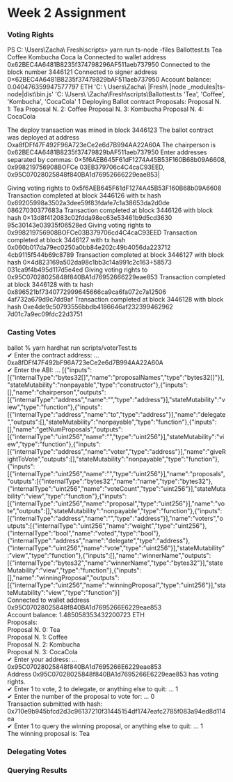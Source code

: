 # Week 2 Assignment

### Voting Rights

PS C: \Users\Zacha\ Fresh\scripts> yarn run ts-node -files Ballottest.ts Tea Coffee Kombucha Coca
la
Connected to wallet address 0x62BEC4A6481B8235f374798296AF511aeb737950
Connected to the block number 3446121
Connected to signer address 0×62BEC4A6481B8235f37479829bAF511aeb737950
Account balance: 0.040476359947577797 ETH
'C: \ Users\\Zacha\ |Fresh\ |node \_modules\|ts-node\|dist\\bin.js'
'C: \Users\ \Zacha\\Fresh\\scripts\\Ballottest.ts
'Tea',
'Coffee',
'Kombucha',
'CocaCola'
1
Deploying Ballot contract
Proposals:
Proposal N. 1: Tea
Proposal N. 2: Coffee
Proposal N. 3: Kombucha
Proposal N. 4: CocaCola

The deploy transaction was mined in block 3446123
The ballot contract was deployed at address Oxa8fDFf47F492F96A723eCe2e6d7B994AA22A60A
The chairperson is 0x62BEC4A6481B8235f37479829bAF511aeb737950
Enter addresses separated by commas: 0×5f6AEB645F61dF1274A45B53F160B68b09A6608, 0x998219756908BOFCe
03EB379706c4C4caC93EED, 0x95C07028025848f840BA1d76952666229eae853|

Giving voting rights to 0x5f6AEB645F61dF1274A45B53F160B68b09A6608
Transaction completed at block 3446126 with tx hash 0x69205998a3502a3dee59f83fdafe7c1a38653da2d0de
08627030377683a
Transaction completed at block 3446126 with block hash 0×13d8f412083c02fdda98ec63e53461b9d5cd3630
95c30143e03935f06528ed
Giving voting rights to 0x998219756908BOFCe03B379706cd4C4caC93EED
Transaction completed at block 3446127 with tx hash 0x060b017da79ec0250a0bb84e202c49b4056da223712
4cb9115f544b69c8789
Transaction completed at block 3446127 with block hash 0×4d823169a502da98c1bb3c14a991c2c163÷58573
031ca9f4b495d117d5e4ed
Giving voting rights to 0x95C07028025848f840BA1d76952666229eae853
Transaction completed at block 3446128 with tx hash 0x896521bf7340772999645666ca9ca6fa072c7a12506
4af732a679d9c7dd9af
Transaction completed at block 3446128 with block hash Oxe4de9c50793556bbdb4186646af232399462962
7d01c7a9ec09fdc22d3751

### Casting Votes
ballot % yarn hardhat run scripts/voterTest.ts <br />
✔ Enter the contract address: … 0xa8fDFf47F492bF96A723eCe2e6d7B994AA22A60A <br />
✔ Enter the ABI: … [{"inputs":[{"internalType":"bytes32[]","name":"proposalNames","type":"bytes32[]"}],"stateMutability":"nonpayable","type":"constructor"},{"inputs":[],"name":"chairperson","outputs":[{"internalType":"address","name":"","type":"address"}],"stateMutability":"view","type":"function"},{"inputs":[{"internalType":"address","name":"to","type":"address"}],"name":"delegate","outputs":[],"stateMutability":"nonpayable","type":"function"},{"inputs":[],"name":"getNumProposals","outputs":[{"internalType":"uint256","name":"","type":"uint256"}],"stateMutability":"view","type":"function"},{"inputs":[{"internalType":"address","name":"voter","type":"address"}],"name":"giveRightToVote","outputs":[],"stateMutability":"nonpayable","type":"function"},{"inputs":[{"internalType":"uint256","name":"","type":"uint256"}],"name":"proposals","outputs":[{"internalType":"bytes32","name":"name","type":"bytes32"},{"internalType":"uint256","name":"voteCount","type":"uint256"}],"stateMutability":"view","type":"function"},{"inputs":[{"internalType":"uint256","name":"proposal","type":"uint256"}],"name":"vote","outputs":[],"stateMutability":"nonpayable","type":"function"},{"inputs":[{"internalType":"address","name":"","type":"address"}],"name":"voters","outputs":[{"internalType":"uint256","name":"weight","type":"uint256"},{"internalType":"bool","name":"voted","type":"bool"},{"internalType":"address","name":"delegate","type":"address"},{"internalType":"uint256","name":"vote","type":"uint256"}],"stateMutability":"view","type":"function"},{"inputs":[],"name":"winnerName","outputs":[{"internalType":"bytes32","name":"winnerName","type":"bytes32"}],"stateMutability":"view","type":"function"},{"inputs":[],"name":"winningProposal","outputs":[{"internalType":"uint256","name":"winningProposal","type":"uint256"}],"stateMutability":"view","type":"function"}] <br />
Connected to wallet address 0x95C07028025848f840BA1d7695266E6229eae853 <br />
Account balance: 1.485058353432200723 ETH <br />
Proposals: <br />
Proposal N. 0: Tea <br />
Proposal N. 1: Coffee <br />
Proposal N. 2: Kombucha <br />
Proposal N. 3: CocaCola <br />
✔ Enter your address: … 0x95C07028025848f840BA1d7695266E6229eae853 <br />
Address 0x95C07028025848f840BA1d7695266E6229eae853 has voting rights. <br />
✔ Enter 1 to vote, 2 to delegate, or anything else to quit: … 1 <br />
✔ Enter the number of the proposal to vote for: … 0 <br />
Transaction submitted with hash: 0x710e9b945bfcd2d3c96137210f31445154df1747eafc2785f083a94ed8d114ea <br />
✔ Enter 1 to query the winning proposal, or anything else to quit: … 1 <br />
The winning proposal is: Tea 


### Delegating Votes




### Querying Results

